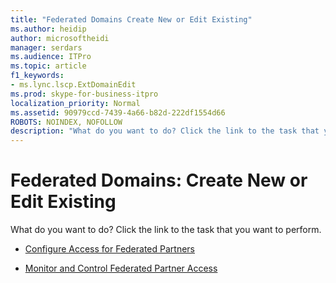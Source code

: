 ```yaml
---
title: "Federated Domains Create New or Edit Existing"
ms.author: heidip
author: microsoftheidi
manager: serdars
ms.audience: ITPro
ms.topic: article
f1_keywords:
- ms.lync.lscp.ExtDomainEdit
ms.prod: skype-for-business-itpro
localization_priority: Normal
ms.assetid: 90979ccd-7439-4a66-b82d-222df1554d66
ROBOTS: NOINDEX, NOFOLLOW
description: "What do you want to do? Click the link to the task that you want to perform."
---
```


# Federated Domains: Create New or Edit Existing
 
What do you want to do? Click the link to the task that you want to perform.
  
- [Configure Access for Federated Partners](http://technet.microsoft.com/library/5485e208-81e4-4e59-9aeb-1232c11dd8a2.aspx)
    
- [Monitor and Control Federated Partner Access](http://technet.microsoft.com/library/3ee6e175-986d-4c33-b03a-b9f93083dca6.aspx)
    

